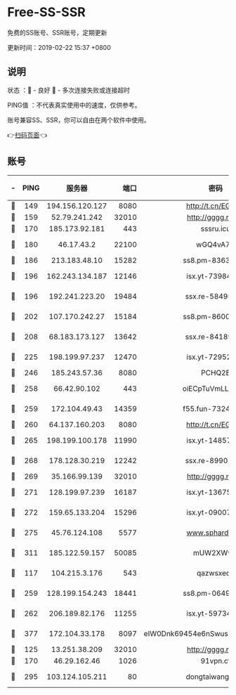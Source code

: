 # Free-SS-SSR

免费的SS账号、SSR账号，定期更新

更新时间：2019-02-22 15:37 +0800

## 说明

状态     ：🙂 - 良好 🙁 - 多次连接失败或连接超时

PING值   ：不代表真实使用中的速度，仅供参考。

账号兼容SS、SSR，你可以自由在两个软件中使用。

👉[扫码页面](https://liesauer.github.io/free-ss-ssr.github.io/)👈

## 账号

|-|PING|服务器|端口|密码|加密方式|区域|
|:----:|:----:|:-----:|-----:|:----:|:----:|:----:|
|🙂|149|194.156.120.127|8080|http://t.cn/EGJIyrl|rc4-md5|RU|
|🙂|159|52.79.241.242|32010|http://gggg.rocks|chacha20|KR|
|🙂|170|185.173.92.181|443|sssru.icu|rc4-md5|RU|
|🙂|180|46.17.43.2|22100|wGQ4vA7D|aes-256-gcm|RU|
|🙂|186|213.183.48.10|15282|ss8.pm-83634302|rc4-md5|RU|
|🙂|196|162.243.134.187|12146|isx.yt-73984712|aes-256-cfb|US|
|🙂|196|192.241.223.20|19484|ssx.re-58495020|aes-256-cfb|US|
|🙂|202|107.170.242.27|15184|ss8.pm-86005038|aes-256-cfb|US|
|🙂|208|68.183.173.127|13642|ssx.re-84189267|aes-256-cfb|US|
|🙂|225|198.199.97.237|12470|isx.yt-72952184|aes-256-cfb|US|
|🙂|246|185.243.57.36|8080|PCHQ2E|rc4-md5|US|
|🙂|258|66.42.90.102|443|oiECpTuVmLLxk4Ts|aes-256-cfb|US|
|🙂|259|172.104.49.43|14359|f55.fun-73245889|aes-256-cfb|SG|
|🙂|260|64.137.160.203|8080|http://t.cn/EGJIyrl|rc4-md5|CA|
|🙂|265|198.199.100.178|11990|isx.yt-14857132|aes-256-cfb|US|
|🙂|268|178.128.30.219|12242|ssx.re-89901367|aes-256-cfb|SG|
|🙂|269|35.166.99.139|32010|http://gggg.rocks|chacha20|US|
|🙂|271|128.199.97.239|16187|isx.yt-13675788|aes-256-cfb|SG|
|🙂|272|159.65.133.204|15296|isx.yt-09007661|aes-256-cfb|SG|
|🙂|275|45.76.124.108|5577|www.sphard.com|aes-256-cfb|AU|
|🙂|311|185.122.59.157|50085|mUW2XWw8|aes-256-cfb|GB|
|🙂|117|104.215.3.176|543|qazwsxedc|aes-256-gcm|JP|
|🙂|259|128.199.154.243|18441|ss8.pm-06496894|aes-256-cfb|SG|
|🙂|262|206.189.82.176|11255|isx.yt-59734405|aes-256-cfb|SG|
|🙂|377|172.104.33.178|8097|eIW0Dnk69454e6nSwuspv9DmS201tQ0D|aes-256-cfb|SG|
|🙁|125|13.251.38.209|32010|http://gggg.rocks|chacha20|SG|
|🙁|170|46.29.162.46|1026|91vpn.cf|rc4-md5|RU|
|🙁|295|103.124.105.211|80|dongtaiwang.com|aes-256-cfb|US|
